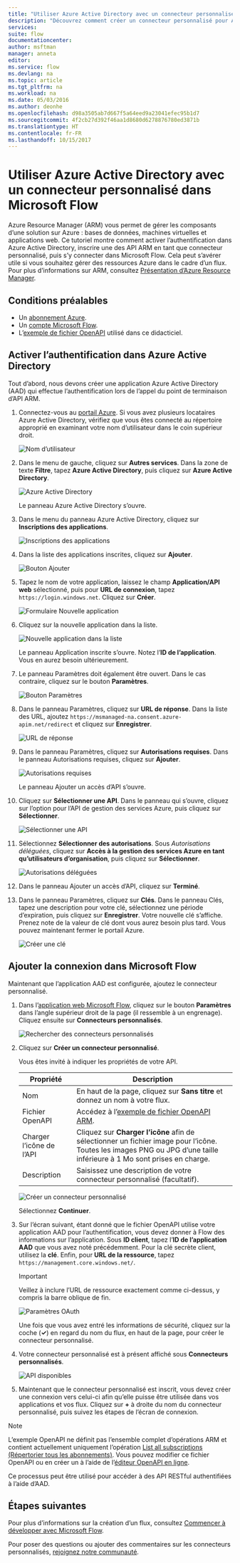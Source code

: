 ```yaml
---
title: "Utiliser Azure Active Directory avec un connecteur personnalisé | Microsoft Docs"
description: "Découvrez comment créer un connecteur personnalisé pour Azure Resource Manager, avec l’authentification Azure Active Directory."
services: 
suite: flow
documentationcenter: 
author: msftman
manager: anneta
editor: 
ms.service: flow
ms.devlang: na
ms.topic: article
ms.tgt_pltfrm: na
ms.workload: na
ms.date: 05/03/2016
ms.author: deonhe
ms.openlocfilehash: d98a3505ab7d667f5a64eed9a23041efec95b1d7
ms.sourcegitcommit: 4f2cb27d392f46aa1d8680d6278876780ed3871b
ms.translationtype: HT
ms.contentlocale: fr-FR
ms.lasthandoff: 10/15/2017
---
```

# <a name="use-azure-active-directory-with-a-custom-connector-in-microsoft-flow"></a>Utiliser Azure Active Directory avec un connecteur personnalisé dans Microsoft Flow
Azure Resource Manager (ARM) vous permet de gérer les composants d’une solution sur Azure : bases de données, machines virtuelles et applications web. Ce tutoriel montre comment activer l’authentification dans Azure Active Directory, inscrire une des API ARM en tant que connecteur personnalisé, puis s’y connecter dans Microsoft Flow. Cela peut s’avérer utile si vous souhaitez gérer des ressources Azure dans le cadre d’un flux. Pour plus d’informations sur ARM, consultez [Présentation d’Azure Resource Manager](https://docs.microsoft.com/azure/azure-resource-manager/resource-group-overview).

## <a name="prerequisites"></a>Conditions préalables
* Un [abonnement Azure](https://azure.microsoft.com/free/).
* Un [compte Microsoft Flow](https://flow.microsoft.com).
* L’[exemple de fichier OpenAPI](http://pwrappssamples.blob.core.windows.net/samples/AzureResourceManager.json) utilisé dans ce didacticiel.

## <a name="enable-authentication-in-azure-active-directory"></a>Activer l’authentification dans Azure Active Directory
Tout d’abord, nous devons créer une application Azure Active Directory (AAD) qui effectue l’authentification lors de l’appel du point de terminaison d’API ARM.

1. Connectez-vous au [portail Azure](https://portal.azure.com).  Si vous avez plusieurs locataires Azure Active Directory, vérifiez que vous êtes connecté au répertoire approprié en examinant votre nom d’utilisateur dans le coin supérieur droit.
   
    ![Nom d’utilisateur](./media/customapi-azure-resource-manager-tutorial/current-user.png)
2. Dans le menu de gauche, cliquez sur **Autres services**.  Dans la zone de texte **Filtre**, tapez **Azure Active Directory**, puis cliquez sur **Azure Active Directory**.
   
    ![Azure Active Directory](./media/customapi-azure-resource-manager-tutorial/azureaad.png)
   
    Le panneau Azure Active Directory s’ouvre.   
3. Dans le menu du panneau Azure Active Directory, cliquez sur **Inscriptions des applications**.
   
    ![Inscriptions des applications](./media/customapi-azure-resource-manager-tutorial/azureapplication.png)
4. Dans la liste des applications inscrites, cliquez sur **Ajouter**.
   
    ![Bouton Ajouter](./media/customapi-azure-resource-manager-tutorial/add-app-btn.png)   
5. Tapez le nom de votre application, laissez le champ **Application/API web** sélectionné, puis pour **URL de connexion**, tapez `https://login.windows.net`.  Cliquez sur **Créer**.  
   
    ![Formulaire Nouvelle application](./media/customapi-azure-resource-manager-tutorial/newapplication.png)
6. Cliquez sur la nouvelle application dans la liste.
   
    ![Nouvelle application dans la liste](./media/customapi-azure-resource-manager-tutorial/newapplication2.png)
   
    Le panneau Application inscrite s’ouvre.  Notez l’**ID de l’application**.  Vous en aurez besoin ultérieurement.
7. Le panneau Paramètres doit également être ouvert.  Dans le cas contraire, cliquez sur le bouton **Paramètres**.
   
    ![Bouton Paramètres](./media/customapi-azure-resource-manager-tutorial/settings-btn.png)
8. Dans le panneau Paramètres, cliquez sur **URL de réponse**. Dans la liste des URL, ajoutez `https://msmanaged-na.consent.azure-apim.net/redirect` et cliquez sur **Enregistrer**.
   
    ![URL de réponse](./media/customapi-azure-resource-manager-tutorial/reply-urls.png)
9. Dans le panneau Paramètres, cliquez sur **Autorisations requises**.  Dans le panneau Autorisations requises, cliquez sur **Ajouter**.
   
    ![Autorisations requises](./media/customapi-azure-resource-manager-tutorial/permissions.png)
   
    Le panneau Ajouter un accès d’API s’ouvre.
10. Cliquez sur **Sélectionner une API**. Dans le panneau qui s’ouvre, cliquez sur l’option pour l’API de gestion des services Azure, puis cliquez sur **Sélectionner**.
    
    ![Sélectionner une API](./media/customapi-azure-resource-manager-tutorial/permissions2.png)
11. Sélectionnez **Sélectionner des autorisations**.  Sous *Autorisations déléguées*, cliquez sur **Accès à la gestion des services Azure en tant qu’utilisateurs d’organisation**, puis cliquez sur **Sélectionner**.
    
    ![Autorisations déléguées](./media/customapi-azure-resource-manager-tutorial/permissions3.png)
12. Dans le panneau Ajouter un accès d’API, cliquez sur **Terminé**.
13. Dans le panneau Paramètres, cliquez sur **Clés**.  Dans le panneau Clés, tapez une description pour votre clé, sélectionnez une période d’expiration, puis cliquez sur **Enregistrer**.  Votre nouvelle clé s’affiche.  Prenez note de la valeur de clé dont vous aurez besoin plus tard.  Vous pouvez maintenant fermer le portail Azure.
    
    ![Créer une clé](./media/customapi-azure-resource-manager-tutorial/configurekeys.png)

## <a name="add-the-connection-in-microsoft-flow"></a>Ajouter la connexion dans Microsoft Flow
Maintenant que l’application AAD est configurée, ajoutez le connecteur personnalisé.

1. Dans l’[application web Microsoft Flow](https://flow.microsoft.com/), cliquez sur le bouton **Paramètres** dans l’angle supérieur droit de la page (il ressemble à un engrenage).  Cliquez ensuite sur **Connecteurs personnalisés**.
   
    ![Rechercher des connecteurs personnalisés](./media/customapi-azure-resource-manager-tutorial/finding-custom-apis.png)  
2. Cliquez sur **Créer un connecteur personnalisé**.  
   
    Vous êtes invité à indiquer les propriétés de votre API.  
   
   | Propriété | Description |
   | --- | --- |
   | Nom |En haut de la page, cliquez sur **Sans titre** et donnez un nom à votre flux. |
   | Fichier OpenAPI |Accédez à l’[exemple de fichier OpenAPI ARM](http://pwrappssamples.blob.core.windows.net/samples/AzureResourceManager.json). |
   | Charger l’icône de l’API |Cliquez sur **Charger l’icône** afin de sélectionner un fichier image pour l’icône. Toutes les images PNG ou JPG d’une taille inférieure à 1 Mo sont prises en charge. |
   | Description |Saisissez une description de votre connecteur personnalisé (facultatif). |
   
    ![Créer un connecteur personnalisé](./media/customapi-azure-resource-manager-tutorial/create-custom-api.png)  
   
    Sélectionnez **Continuer**.
3. Sur l’écran suivant, étant donné que le fichier OpenAPI utilise votre application AAD pour l’authentification, vous devez donner à Flow des informations sur l’application.  Sous **ID client**, tapez l’**ID de l’application AAD** que vous avez noté précédemment.  Pour la clé secrète client, utilisez la **clé**.  Enfin, pour **URL de la ressource**, tapez `https://management.core.windows.net/`.
   
   > [!IMPORTANT]
   > Veillez à inclure l’URL de ressource exactement comme ci-dessus, y compris la barre oblique de fin.
   > 
   > 
   
    ![Paramètres OAuth](./media/customapi-azure-resource-manager-tutorial/oauth-settings.png)
   
    Une fois que vous avez entré les informations de sécurité, cliquez sur la coche (**&#x2713;**) en regard du nom du flux, en haut de la page, pour créer le connecteur personnalisé.
4. Votre connecteur personnalisé est à présent affiché sous **Connecteurs personnalisés**.
   
    ![API disponibles](./media/customapi-azure-resource-manager-tutorial/list-custom-apis.png)  
5. Maintenant que le connecteur personnalisé est inscrit, vous devez créer une connexion vers celui-ci afin qu’elle puisse être utilisée dans vos applications et vos flux.  Cliquez sur **+** à droite du nom du connecteur personnalisé, puis suivez les étapes de l’écran de connexion.

> [!NOTE]
> L’exemple OpenAPI ne définit pas l’ensemble complet d’opérations ARM et contient actuellement uniquement l’opération [List all subscriptions (Répertorier tous les abonnements)](https://msdn.microsoft.com/library/azure/dn790531.aspx).  Vous pouvez modifier ce fichier OpenAPI ou en créer un à l’aide de l’[éditeur OpenAPI en ligne](http://editor.swagger.io/).
> 
> Ce processus peut être utilisé pour accéder à des API RESTful authentifiées à l’aide d’AAD.
> 
> 

## <a name="next-steps"></a>Étapes suivantes
Pour plus d’informations sur la création d’un flux, consultez [Commencer à développer avec Microsoft Flow](get-started-logic-flow.md).

Pour poser des questions ou ajouter des commentaires sur les connecteurs personnalisés, [rejoignez notre communauté](https://aka.ms/flow-community).

